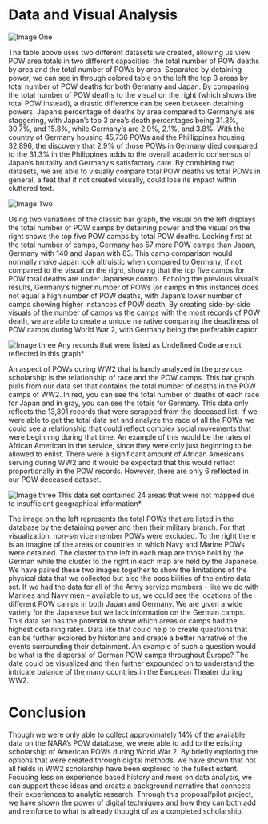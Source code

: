 # Data and Visual Analysis
![Image One](http://i.imgur.com/r9KNz4A.png)

The table above uses two different datasets we created, allowing us view POW area totals in two different capacities: the total number of POW deaths by area and the total number of POWs by area. Separated by detaining power, we can see in through colored table on the left the top 3 areas by total number of POW deaths for both Germany and Japan. By comparing the total number of POW deaths to the visual on the right (which shows the total POW instead), a drastic difference can be seen between detaining powers. Japan’s percentage of deaths by area compared to Germany’s are staggering, with Japan’s top 3 area’s death percentages being 31.3%, 30.7%, and 15.8%, while Germany’s are 2.9%, 2.1%, and 3.8%. With the country of Germany housing 45,736 POWs and the Phillippines housing 32,896, the discovery that 2.9% of those POWs in Germany died compared to the 31.3% in the Philippines adds to the overall academic consensus of Japan’s brutality and Germany’s satisfactory care. By combining two datasets, we are able to visually compare total POW deaths vs total POWs in general, a feat that if not created visually, could lose its impact within cluttered text.   

![Image Two](http://i.imgur.com/BlYE0Og.png)

Using two variations of the classic bar graph, the visual on the left displays the total number of POW camps by detaining power and the visual on the right shows the top five POW camps by total POW deaths. Looking first at the total number of camps, Germany has 57 more POW camps than Japan, Germany with 140 and Japan with 83. This camp comparison would normally make Japan look altruistic when compared to Germany, if not compared to the visual on the right, showing that the top five camps for POW total deaths are under Japanese control. Echoing the previous visual’s results, Germany’s higher number of POWs (or camps in this instance) does not equal a high number of POW deaths, with Japan’s lower number of camps showing higher instances of POW death. By creating side-by-side visuals of the number of camps vs the camps with the most records of POW death, we are able to create a unique narrative comparing the deadliness of POW camps during World War 2, with Germany being the preferable captor.

![Image three](http://i.imgur.com/7dIrzvm.png)
Any records that were listed as Undefined Code are not reflected in this graph*

An aspect of POWs during WW2 that is hardly analyzed in the previous scholarship is the relationship of race and the POW camps. This bar graph pulls from our data set that contains the total number of deaths in the POW camps of WW2. In red, you can see the total number of deaths of each race for Japan and in gray, you can see the totals for Germany. This data only reflects the 13,801 records that were scrapped from the deceased list. If we were able to get the total data set and analyze the race of all the POWs we could see a relationship that could reflect complex social movements that were beginning during that time. An example of this would be the rates of African American in the service, since they were only just beginning to be allowed to enlist. There were a significant amount of African Americans serving during WW2 and it would be expected that this would reflect proportionally in the POW records. However, there are only 6 reflected in our POW deceased dataset.



![Image three](http://i.imgur.com/CQie7WH.png)
This data set contained 24 areas that were not mapped due to insufficient geographical information*

The image on the left represents the total POWs that are listed in the database by the detaining power and then their military branch. For that visualization, non-service member POWs were excluded. To the right there is an imagine of the areas or countries in which Navy and Marine POWs were detained. The cluster to the left in each map are those held by the German while the cluster to the right in each map are held by the Japanese. We have paired these two images together to show the limitations of the physical data that we collected but also the possibilities of the entire data set. If we had the data for all of the Army service members - like we do with Marines and Navy men - available to us, we could see the locations of the different POW camps in both Japan and Germany. We are given a wide variety for the Japanese but we lack information on the German camps. This data set has the potential to show which areas or camps had the highest detaining rates. Data like that could help to create questions that can be further explored by historians and create a better narrative of the events surrounding their detainment. An example of such a question would be what is the dispersal of German POW camps throughout Europe? The date could be visualized and then further expounded on to understand the intricate balance of the many countries in the European Theater during WW2.

# Conclusion


Though we were only able to collect approximately 14% of the available data on the NARA’s POW database, we were able to add to the existing scholarship of American POWs during World War 2. By briefly exploring the options that were created through digital methods, we have shown that not all fields in WW2 scholarship have been explored to the fullest extent. Focusing less on experience based history and more on data analysis, we can support these ideas and create a background narrative that connects their experiences to analytic research. Through this proposal/pilot project, we have shown the power of digital techniques and how they can both add and reinforce to what is already thought of as a completed scholarship.         
